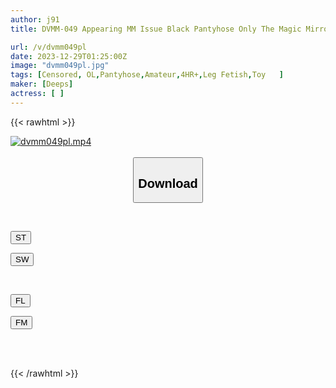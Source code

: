 ```yaml
---
author: j91
title: DVMM-049 Appearing MM Issue Black Pantyhose Only The Magic Mirror A Tall Office Lady With Beautiful Legs Takes On The Challenge Of Becoming A "fixed Vibrator Model"! Shameless Photo Session Under The Blue Sky While Wearing Black Pantyhose And Inserting A Vibrator Into Her Pussy! I Can't Stand The Unstoppable Undulations And My Legs Are Convulsing!

url: /v/dvmm049pl
date: 2023-12-29T01:25:00Z
image: "dvmm049pl.jpg"
tags: [Censored, OL,Pantyhose,Amateur,4HR+,Leg Fetish,Toy	]
maker: [Deeps]
actress: [ ]
---
```



{{< rawhtml >}}

<div class="video" data-videoid="p9ZyJRxpYgurrMl">
    <a href="javascript:;">
        <img src="/v/dvmm049pl/dvmm049pl.jpg" width="WIDTH" height="HEIGHT" alt="dvmm049pl.mp4" loading="lazy">
    </a>
</div>

<script type="text/javascript" src="https://j91.asia/asset/on-demand-st.js"></script>

<br>
  <link rel="stylesheet" href="https://j91.asia/asset/bs5.css">
  
  <center>
  <button class="btn btn-primary" type="button" data-bs-toggle="collapse" data-bs-target=".multi-collapse" aria-expanded="false" aria-controls="multiCollapseExample1 multiCollapseExample2"><h2>Download</h2></button></center>
</p>
<div class="row">
  <div class="col">
    <div class="collapse multi-collapse" id="multiCollapseExample1">
      <div class="card card-body">
	      	      <br>
<div class="buttons">  
<p><a href="https://streamtape.to/v/p9ZyJRxpYgurrMl" target="_blank"><button class="btn-hover color-3"><i class="fa fa-download"></i> ST</button></a></p>
<p><a href="https://flaswish.com/wrat78fxu0af" target="_blank"><button class="btn-hover color-2"><i class="fa fa-download"></i> SW</button></a></p></div>
    </div>
  </div>
</div>
  <div class="col">
    <div class="collapse multi-collapse" id="multiCollapseExample2">
      <div class="card card-body">
	      <br>
<div class="buttons">
<p><a href="https://filelions.site/f/tqjg9qvwben4" target="_blank"><button class="btn-hover color-9"><i class="fa fa-download"></i> FL</button></a></p>
<p><a href="https://filemoon.sx/d/684spmfe4yae" target="_blank"><button class="btn-hover color-8"><i class="fa fa-download"></i> FM</button></a></p></div>
<br><br>
      </div>
    </div>
  </div>
</div>

{{< /rawhtml >}}